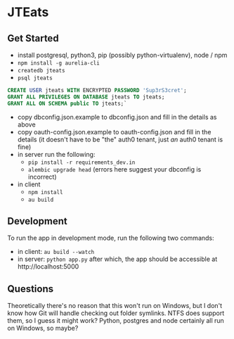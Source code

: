 # JTEats

## Get Started

- install postgresql, python3, pip (possibly python-virtualenv), node / npm
- `npm install -g aurelia-cli`
- `createdb jteats`
- `psql jteats`
```SQL
CREATE USER jteats WITH ENCRYPTED PASSWORD 'Sup3rS3cret';
GRANT ALL PRIVILEGES ON DATABASE jteats TO jteats;
GRANT ALL ON SCHEMA public TO jteats;`
```

- copy dbconfig.json.example to dbconfig.json and fill in the details as above
- copy oauth-config.json.example to oauth-config.json and fill in the details (it doesn't have to be "the" auth0 tenant, just _an_ auth0 tenant is fine)
- in server run the following:
    - `pip install -r requirements_dev.in`
    - `alembic upgrade head` (errors here suggest your dbconfig is incorrect)
- in client 
    - `npm install`
    - `au build`


## Development
To run the app in development mode, run the following two commands:
- in client: `au build --watch`
- in server: `python app.py`
after which, the app should be accessible at http://localhost:5000


## Questions

Theoretically there's no reason that this won't run on Windows, but I don't know how Git will handle checking out folder symlinks.  NTFS does support them, so I guess it might work?  Python, postgres and node certainly all run on Windows, so maybe?
